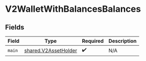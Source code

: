 # V2WalletWithBalancesBalances


## Fields

| Field                                                        | Type                                                         | Required                                                     | Description                                                  |
| ------------------------------------------------------------ | ------------------------------------------------------------ | ------------------------------------------------------------ | ------------------------------------------------------------ |
| `main`                                                       | [shared.V2AssetHolder](../../models/shared/v2assetholder.md) | :heavy_check_mark:                                           | N/A                                                          |